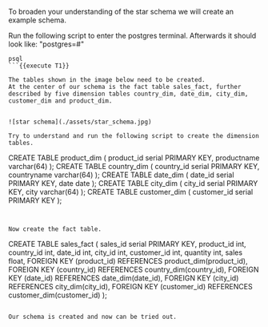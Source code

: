 To broaden your understanding of the star schema we will create an example schema.

Run the following script to enter the postgres terminal. Afterwards it should look like: "postgres=#"
```
psql
```{{execute T1}}

The tables shown in the image below need to be created.
At the center of our schema is the fact table sales_fact, further described by five dimension tables country_dim, date_dim, city_dim, customer_dim and product_dim.


![star schema](./assets/star_schema.jpg)

Try to understand and run the following script to create the dimension tables.
```
CREATE TABLE product_dim
(
   product_id serial PRIMARY KEY,
   productname varchar(64)
);
CREATE TABLE country_dim
(
   country_id serial PRIMARY KEY,
   countryname varchar(64)
);
CREATE TABLE date_dim
(
   date_id serial PRIMARY KEY,
   date date
);
CREATE TABLE city_dim
(
   city_id serial PRIMARY KEY,
   city varchar(64)
);
CREATE TABLE customer_dim
(
   customer_id serial PRIMARY KEY
);
```{{execute T1}}


Now create the fact table.
```
CREATE TABLE sales_fact
(
   sales_id serial PRIMARY KEY,
   product_id int,
   country_id int,
   date_id int,
   city_id int,
   customer_id int,
   quantity int,
   sales float,
   FOREIGN KEY (product_id) REFERENCES product_dim(product_id),
   FOREIGN KEY (country_id) REFERENCES country_dim(country_id),
   FOREIGN KEY (date_id) REFERENCES date_dim(date_id),
   FOREIGN KEY (city_id) REFERENCES city_dim(city_id),
   FOREIGN KEY (customer_id) REFERENCES customer_dim(customer_id)
);
```{{execute T1}}

Our schema is created and now can be tried out.